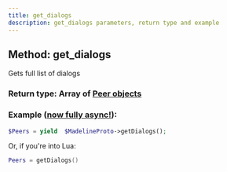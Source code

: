 ```yaml
---
title: get_dialogs
description: get_dialogs parameters, return type and example
---
```

## Method: get_dialogs  

Gets full list of dialogs

### Return type: Array of [Peer objects](API_docs/types/Peer.md)

### Example ([now fully async!](https://docs.madelineproto.xyz/docs/ASYNC.html)):


```php
$Peers = yield  $MadelineProto->getDialogs();
```

Or, if you're into Lua:

```lua
Peers = getDialogs()
```

